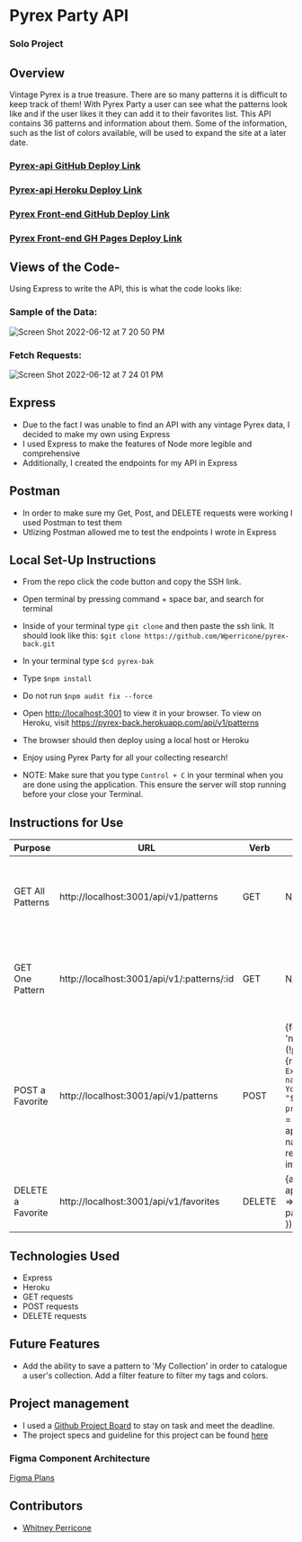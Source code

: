 # Pyrex Party API

### Solo Project

## Overview

Vintage Pyrex is a true treasure. There are so many patterns it is difficult to keep track of them! With Pyrex Party a user can see what the patterns look like and if the user likes it they can add it to their favorites list. This API contains 36 patterns and information about them. Some of the information, such as the list of colors available, will be used to expand the site at a later date.

### [Pyrex-api GitHub Deploy Link](https://github.com/Wperricone/pyrex-back.git)
### [Pyrex-api Heroku Deploy Link](https://pyrex-back.herokuapp.com/api/v1/patterns)
### [Pyrex Front-end GitHub Deploy Link](https://github.com/Wperricone/pyrex-front.git)
### [Pyrex Front-end GH Pages Deploy Link](https://wperricone.github.io/pyrex-front/)


## Views of the Code-
Using Express to write the API, this is what the code looks like: 

### Sample of the Data:
![Screen Shot 2022-06-12 at 7 20 50 PM](https://user-images.githubusercontent.com/96502923/173263343-8d0c9757-b56d-419a-a0e7-2ebddaa206c4.png)

### Fetch Requests:
![Screen Shot 2022-06-12 at 7 24 01 PM](https://user-images.githubusercontent.com/96502923/173263433-d36625ee-7590-4bd5-8622-d74f28fa9e6c.png)


## Express

- Due to the fact I was unable to find an API with any vintage Pyrex data, I decided to make my own using Express
- I used Express to make the features of Node more legible and comprehensive
- Additionally, I created the endpoints for my API in Express


## Postman

- In order to make sure my Get, Post, and DELETE requests were working I used Postman to test them
- Utlizing Postman allowed me to test the endpoints I wrote in Express



## Local Set-Up Instructions

- From the repo click the code button and copy the SSH link.
- Open terminal by pressing command + space bar, and search for terminal
- Inside of your terminal type `git clone` and then paste the ssh link. It should look like this: `$git clone https://github.com/Wperricone/pyrex-back.git`
- In your terminal type `$cd pyrex-bak`
- Type `$npm install`
- Do not run `$npm audit fix --force`
- Open [http://localhost:3001](http://localhost:3001) to view it in your browser. To view on Heroku, visit https://pyrex-back.herokuapp.com/api/v1/patterns

- The browser should then deploy using a local host or Heroku
- Enjoy using Pyrex Party for all your collecting research!
- NOTE: Make sure that you type `Control + C` in your terminal when you are done using the application. This ensure the server will stop running before your close your Terminal.

## Instructions for Use

<!-- - On opening the browser, a user is free to scroll the displayed patterns
- The first set of data is the patterns data, and after is the Favorites data

- A user can also create a new course by clicking on the 'Add New Course' tab. Once there a user can either create a new course, or choose a course to add lessons to. -->

| Purpose | URL | Verb | Request Body | Sample Response |
| ---- | ---- | ---- | ---- | ---- |
| GET All Patterns | http://localhost:3001/api/v1/patterns | GET | N/A | [{id: "1", name: "Gooseberry", tags: ["leaves", "berries", "flowers", "gooseberry"], colors: ["yellow", "black", "pink", "white"], img:"https://i.ibb.co/yPJKLwC/th-gooseberry.jpg"}] |
| GET One Pattern | http://localhost:3001/api/v1/:patterns/:id | GET | N/A | [{id: "1", name: "Gooseberry", tags: ["leaves", "berries", "flowers", "gooseberry"], colors: ["yellow", "black", "pink", "white"], img:"https://i.ibb.co/yPJKLwC/th-gooseberry.jpg"}] |
| POST a Favorite | http://localhost:3001/api/v1/patterns | POST | {for (let requiredParameter of ['id', 'name', 'img' ]) {if (!pattern[requiredParameter]) {response.status(422).send({ error: `Expected format: { id: <String>, name: <String>, img:<String> }. You're missing a "${requiredParameter}" property.`});}} const { id, name, img } = pattern; app.locals.data.favorites.push({ id, name, img }); response.status(201).json({ id, name, img });} |
| DELETE a Favorite | http://localhost:3001/api/v1/favorites | DELETE | {app.locals.data.favorites = app.locals.data.favorites.filter(favorite => parseInt(favorite.id) !== parseInt(id)) res.status(202).json({ id })}` | N/A |



## Technologies Used

- Express
- Heroku
- GET requests
- POST requests
- DELETE requests

## Future Features

- Add the ability to save a pattern to 'My Collection' in order to catalogue a user's collection. Add a filter feature to filter my tags and colors.

## Project management

- I used a [Github Project Board](https://github.com/Wperricone/pyrex-back/projects/1) to stay on task and meet the deadline.
- The project specs and guideline for this project can be found [here](https://frontend.turing.edu/projects/module-3/showcase.html)


### Figma Component Architecture

[Figma Plans](https://www.figma.com/file/WcoKh0P7InqavQVEALLxCA/Pyrex-Plan)

## Contributors

- [Whitney Perricone](https://github.com/Wperricone)
